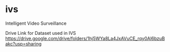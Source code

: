 # ivs
Intelligent Video Surveillance

Drive Link for Dataset used in IVS
https://drive.google.com/drive/folders/1hj5WYa8La4JxAVuCE_rqy0Al6bzuBakc?usp=sharing
